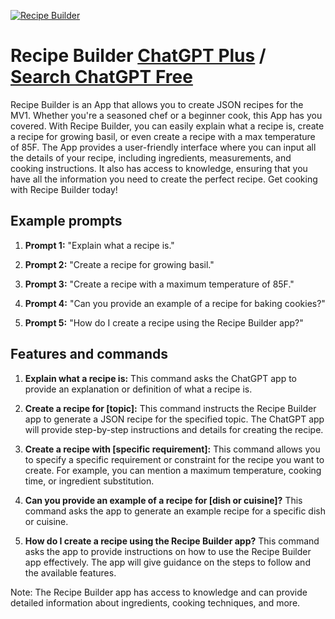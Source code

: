 
[![Recipe Builder](null)](https://chat.openai.com/g/g-ff82bTcZL-recipe-builder)

# Recipe Builder [ChatGPT Plus](https://chat.openai.com/g/g-ff82bTcZL-recipe-builder) / [Search ChatGPT Free](https://gptcall.net/index.html#/?search=Recipe%20Builder)

Recipe Builder is an App that allows you to create JSON recipes for the MV1. Whether you're a seasoned chef or a beginner cook, this App has you covered. With Recipe Builder, you can easily explain what a recipe is, create a recipe for growing basil, or even create a recipe with a max temperature of 85F. The App provides a user-friendly interface where you can input all the details of your recipe, including ingredients, measurements, and cooking instructions. It also has access to knowledge, ensuring that you have all the information you need to create the perfect recipe. Get cooking with Recipe Builder today!

## Example prompts

1. **Prompt 1:** "Explain what a recipe is."

2. **Prompt 2:** "Create a recipe for growing basil."

3. **Prompt 3:** "Create a recipe with a maximum temperature of 85F."

4. **Prompt 4:** "Can you provide an example of a recipe for baking cookies?"

5. **Prompt 5:** "How do I create a recipe using the Recipe Builder app?"

## Features and commands

1. **Explain what a recipe is:** This command asks the ChatGPT app to provide an explanation or definition of what a recipe is.

2. **Create a recipe for [topic]:** This command instructs the Recipe Builder app to generate a JSON recipe for the specified topic. The ChatGPT app will provide step-by-step instructions and details for creating the recipe.

3. **Create a recipe with [specific requirement]:** This command allows you to specify a specific requirement or constraint for the recipe you want to create. For example, you can mention a maximum temperature, cooking time, or ingredient substitution.

4. **Can you provide an example of a recipe for [dish or cuisine]?** This command asks the app to generate an example recipe for a specific dish or cuisine.

5. **How do I create a recipe using the Recipe Builder app?** This command asks the app to provide instructions on how to use the Recipe Builder app effectively. The app will give guidance on the steps to follow and the available features.

Note: The Recipe Builder app has access to knowledge and can provide detailed information about ingredients, cooking techniques, and more.



